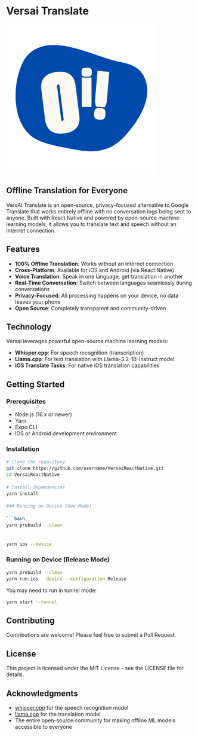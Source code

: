 # Versai Translate

![Versai Translate Logo](https://raw.githubusercontent.com/johnjazzi/VersaiReactNative/5b5dfe5cab7d1a6b73fd1d955cdc8ac3441ef6d4/assets/icon.png)

## Offline Translation for Everyone

VersAI Translate is an open-source, privacy-focused alternative to Google Translate that works entirely offline with no conversation logs being sent to anyone. Built with React Native and powered by open-source machine learning models, it allows you to translate text and speech without an internet connection.

## Features

- **100% Offline Translation**: Works without an internet connection
- **Cross-Platform**: Available for iOS and Android (via React Native)
- **Voice Translation**: Speak in one language, get translation in another
- **Real-Time Conversation**: Switch between languages seamlessly during conversations
- **Privacy-Focused**: All processing happens on your device, no data leaves your phone
- **Open Source**: Completely transparent and community-driven

## Technology

Versai leverages powerful open-source machine learning models:

- **Whisper.cpp**: For speech recognition (transcription)
- **Llama.cpp**: For text translation with Llama-3.2-1B-Instruct model
- **iOS Translate Tasks**: For native iOS translation capabilities

## Getting Started

### Prerequisites

- Node.js (16.x or newer)
- Yarn
- Expo CLI
- iOS or Android development environment

### Installation

```bash
# Clone the repository
git clone https://github.com/username/VersaiReactNative.git
cd VersaiReactNative

# Install dependencies
yarn install

### Running on Device (Dev Mode)

```bash
yarn prebuild --clean


yarn ios --device
```

### Running on Device (Release Mode)

```bash
yarn prebuild --clean
yarn run:ios --device --configuration Release
```

You may need to run in tunnel mode:
```bash
yarn start --tunnel
```

## Contributing

Contributions are welcome! Please feel free to submit a Pull Request.

## License

This project is licensed under the MIT License - see the LICENSE file for details.

## Acknowledgments

- [whisper.cpp](https://github.com/ggerganov/whisper.cpp) for the speech recognition model
- [llama.cpp](https://github.com/ggerganov/llama.cpp) for the translation model
- The entire open-source community for making offline ML models accessible to everyone
